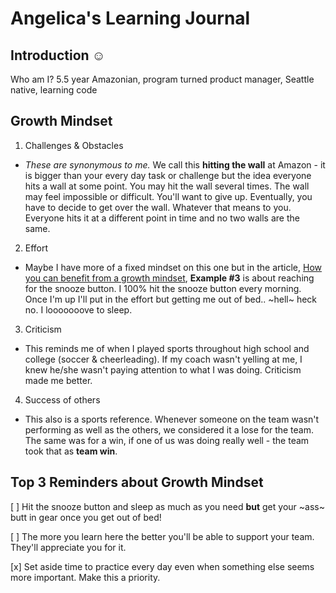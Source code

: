 # Angelica's Learning Journal

## Introduction :relaxed:
Who am I? 5.5 year Amazonian, program turned product manager, Seattle native, learning code

## Growth Mindset

1. Challenges & Obstacles
  - *These are synonymous to me.* We call this **hitting the wall** at Amazon - it is bigger than your every day task or challenge but the idea everyone hits a wall at some point. You may hit the wall several times. The wall may feel impossible or difficult. You'll want to give up. Eventually, you have to decide to get over the wall. Whatever that means to you. Everyone hits it at a different point in time and no two walls are the same.
2. Effort
  - Maybe I have more of a fixed mindset on this one but in the article, [How you can benefit from a growth mindset](https://www.atlassian.com/blog/inside-atlassian/growth-mindset), **Example #3** is about reaching for the snooze button. I 100% hit the snooze button every morning. Once I'm up I'll put in the effort but getting me out of bed.. ~hell~ heck no. I looooooove to sleep.
3. Criticism
  - This reminds me of when I played sports throughout high school and college (soccer & cheerleading). If my coach wasn't yelling at me, I knew he/she wasn't paying attention to what I was doing. Criticism made me better. 
4. Success of others
  - This also is a sports reference. Whenever someone on the team wasn't performing as well as the others, we considered it a lose for the team. The same was for a win, if one of us was doing really well - the team took that as **team win**.

## Top 3 Reminders about Growth Mindset

[ ] Hit the snooze button and sleep as much as you need **but** get your ~ass~ butt in gear once you get out of bed!

[ ] The more you learn here the better you'll be able to support your team. They'll appreciate you for it.

[x] Set aside time to practice every day even when something else seems more important. Make this a priority.
